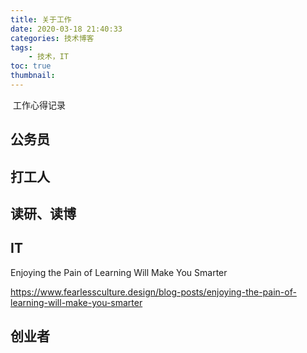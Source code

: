 ```yaml
---
title: 关于工作 
date: 2020-03-18 21:40:33
categories: 技术博客
tags:
    - 技术，IT
toc: true
thumbnail: 
---
```


​    工作心得记录

<!--more-->

## 公务员



## 打工人



## 读研、读博





## IT

Enjoying the Pain of Learning Will Make You Smarter

https://www.fearlessculture.design/blog-posts/enjoying-the-pain-of-learning-will-make-you-smarter



## 创业者



